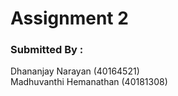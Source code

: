 # Assignment 2 

### Submitted By :
Dhananjay Narayan (40164521)
</br>
Madhuvanthi Hemanathan (40181308)
